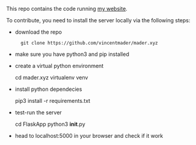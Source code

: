 This repo contains the code running [my website](mader.xyz).

To contribute, you need to install the server locally via the following steps:

- download the repo

        git clone https://github.com/vincentmader/mader.xyz

- make sure you have python3 and pip installed

- create a virtual python environment 

    cd mader.xyz
    virtualenv venv

- install python dependecies

    pip3 install -r requirements.txt

- test-run the server

    cd FlaskApp
    python3 __init__.py

- head to localhost:5000 in your browser and check if it work    
                                                                 
                                                                 
                                                                 
